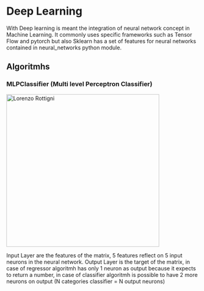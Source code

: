 # Deep Learning

With Deep learning is meant the integration of neural network concept in Machine Learning.
It commonly uses specific frameworks such as Tensor Flow and pytorch but also Sklearn has a set of features for neural networks contained in neural_networks python module.

## Algoritmhs

### MLPClassifier (Multi level Perceptron Classifier)

<img src="https://storage.rottigni.tech/fs/github/images/ML/deep_learning.png" alt="Lorenzo Rottigni" width="400" />

Input Layer are the features of the matrix, 5 features reflect on 5 input neurons in the neural network.
Output Layer is the target of the matrix, in case of regressor algoritmh has only 1 neuron as output because it expects to return a number, in case of classifier algoritmh is possible to have 2 more neurons on output (N categories classifier = N output neurons)
